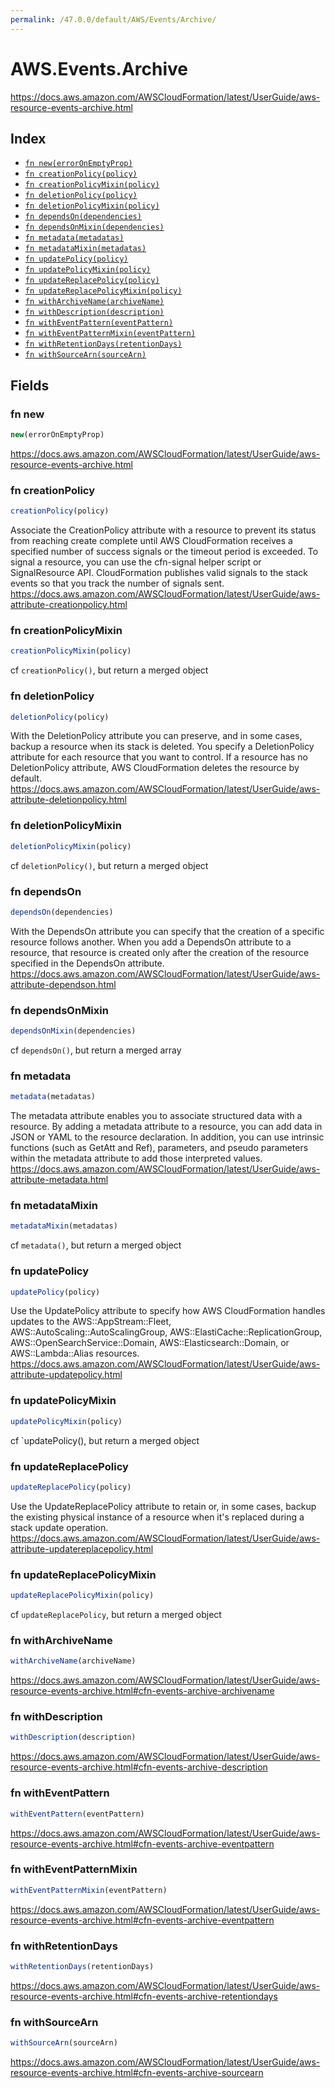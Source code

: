 ```yaml
---
permalink: /47.0.0/default/AWS/Events/Archive/
---
```


# AWS.Events.Archive

https://docs.aws.amazon.com/AWSCloudFormation/latest/UserGuide/aws-resource-events-archive.html

## Index

* [`fn new(errorOnEmptyProp)`](#fn-new)
* [`fn creationPolicy(policy)`](#fn-creationpolicy)
* [`fn creationPolicyMixin(policy)`](#fn-creationpolicymixin)
* [`fn deletionPolicy(policy)`](#fn-deletionpolicy)
* [`fn deletionPolicyMixin(policy)`](#fn-deletionpolicymixin)
* [`fn dependsOn(dependencies)`](#fn-dependson)
* [`fn dependsOnMixin(dependencies)`](#fn-dependsonmixin)
* [`fn metadata(metadatas)`](#fn-metadata)
* [`fn metadataMixin(metadatas)`](#fn-metadatamixin)
* [`fn updatePolicy(policy)`](#fn-updatepolicy)
* [`fn updatePolicyMixin(policy)`](#fn-updatepolicymixin)
* [`fn updateReplacePolicy(policy)`](#fn-updatereplacepolicy)
* [`fn updateReplacePolicyMixin(policy)`](#fn-updatereplacepolicymixin)
* [`fn withArchiveName(archiveName)`](#fn-witharchivename)
* [`fn withDescription(description)`](#fn-withdescription)
* [`fn withEventPattern(eventPattern)`](#fn-witheventpattern)
* [`fn withEventPatternMixin(eventPattern)`](#fn-witheventpatternmixin)
* [`fn withRetentionDays(retentionDays)`](#fn-withretentiondays)
* [`fn withSourceArn(sourceArn)`](#fn-withsourcearn)

## Fields

### fn new

```ts
new(errorOnEmptyProp)
```

https://docs.aws.amazon.com/AWSCloudFormation/latest/UserGuide/aws-resource-events-archive.html

### fn creationPolicy

```ts
creationPolicy(policy)
```

Associate the CreationPolicy attribute with a resource to prevent its status from reaching create complete until AWS CloudFormation receives a specified number of success signals or the timeout period is exceeded. To signal a resource, you can use the cfn-signal helper script or SignalResource API. CloudFormation publishes valid signals to the stack events so that you track the number of signals sent. 
https://docs.aws.amazon.com/AWSCloudFormation/latest/UserGuide/aws-attribute-creationpolicy.html

### fn creationPolicyMixin

```ts
creationPolicyMixin(policy)
```

cf `creationPolicy()`, but return a merged object

### fn deletionPolicy

```ts
deletionPolicy(policy)
```

With the DeletionPolicy attribute you can preserve, and in some cases, backup a resource when its stack is deleted. You specify a DeletionPolicy attribute for each resource that you want to control. If a resource has no DeletionPolicy attribute, AWS CloudFormation deletes the resource by default. 
https://docs.aws.amazon.com/AWSCloudFormation/latest/UserGuide/aws-attribute-deletionpolicy.html

### fn deletionPolicyMixin

```ts
deletionPolicyMixin(policy)
```

cf `deletionPolicy()`, but return a merged object

### fn dependsOn

```ts
dependsOn(dependencies)
```

With the DependsOn attribute you can specify that the creation of a specific resource follows another. When you add a DependsOn attribute to a resource, that resource is created only after the creation of the resource specified in the DependsOn attribute. 
https://docs.aws.amazon.com/AWSCloudFormation/latest/UserGuide/aws-attribute-dependson.html

### fn dependsOnMixin

```ts
dependsOnMixin(dependencies)
```

cf `dependsOn()`, but return a merged array

### fn metadata

```ts
metadata(metadatas)
```

The metadata attribute enables you to associate structured data with a resource. By adding a metadata attribute to a resource, you can add data in JSON or YAML to the resource declaration. In addition, you can use intrinsic functions (such as GetAtt and Ref), parameters, and pseudo parameters within the metadata attribute to add those interpreted values. 
https://docs.aws.amazon.com/AWSCloudFormation/latest/UserGuide/aws-attribute-metadata.html

### fn metadataMixin

```ts
metadataMixin(metadatas)
```

cf `metadata()`, but return a merged object

### fn updatePolicy

```ts
updatePolicy(policy)
```

Use the UpdatePolicy attribute to specify how AWS CloudFormation handles updates to the AWS::AppStream::Fleet, AWS::AutoScaling::AutoScalingGroup, AWS::ElastiCache::ReplicationGroup, AWS::OpenSearchService::Domain, AWS::Elasticsearch::Domain, or AWS::Lambda::Alias resources. 
https://docs.aws.amazon.com/AWSCloudFormation/latest/UserGuide/aws-attribute-updatepolicy.html

### fn updatePolicyMixin

```ts
updatePolicyMixin(policy)
```

cf `updatePolicy(), but return a merged object

### fn updateReplacePolicy

```ts
updateReplacePolicy(policy)
```

Use the UpdateReplacePolicy attribute to retain or, in some cases, backup the existing physical instance of a resource when it's replaced during a stack update operation. 
https://docs.aws.amazon.com/AWSCloudFormation/latest/UserGuide/aws-attribute-updatereplacepolicy.html

### fn updateReplacePolicyMixin

```ts
updateReplacePolicyMixin(policy)
```

cf `updateReplacePolicy`, but return a merged object

### fn withArchiveName

```ts
withArchiveName(archiveName)
```

https://docs.aws.amazon.com/AWSCloudFormation/latest/UserGuide/aws-resource-events-archive.html#cfn-events-archive-archivename

### fn withDescription

```ts
withDescription(description)
```

https://docs.aws.amazon.com/AWSCloudFormation/latest/UserGuide/aws-resource-events-archive.html#cfn-events-archive-description

### fn withEventPattern

```ts
withEventPattern(eventPattern)
```

https://docs.aws.amazon.com/AWSCloudFormation/latest/UserGuide/aws-resource-events-archive.html#cfn-events-archive-eventpattern

### fn withEventPatternMixin

```ts
withEventPatternMixin(eventPattern)
```

https://docs.aws.amazon.com/AWSCloudFormation/latest/UserGuide/aws-resource-events-archive.html#cfn-events-archive-eventpattern

### fn withRetentionDays

```ts
withRetentionDays(retentionDays)
```

https://docs.aws.amazon.com/AWSCloudFormation/latest/UserGuide/aws-resource-events-archive.html#cfn-events-archive-retentiondays

### fn withSourceArn

```ts
withSourceArn(sourceArn)
```

https://docs.aws.amazon.com/AWSCloudFormation/latest/UserGuide/aws-resource-events-archive.html#cfn-events-archive-sourcearn